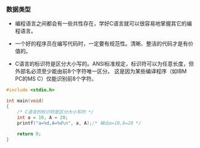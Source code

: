 ### 数据类型

* 编程语言之间都会有一些共性存在，学好C语言就可以很容易地掌握其它的编程语言。

* 一个好的程序员在编写代码时，一定要有规范性。清晰、整洁的代码才是有价值的。

* C语言的标识符是区分大小写的。ANSI标准规定，标识符可以为任意长度，但外部名必须至少能由前8个字符唯一区分。
这是因为某些编译程序（如IBM PC的MS C）仅能识别前8个字符。
```c
#include <stdio.h>

int main(void)
{
	/* C语言的标识符是区分大小写的 */
	int a = 10, A = 20;
	printf("a=%d,A=%d\n", a, A);/* 输出a=10,A=20 */ 
	
	return 0;
}
```

